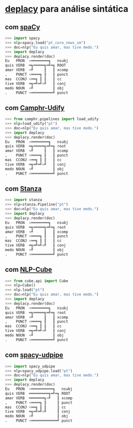 # [deplacy](https://koichiyasuoka.github.io/deplacy/) para análise sintática

## com [spaCy](https://spacy.io/)

```py
>>> import spacy
>>> nlp=spacy.load("pt_core_news_sm")
>>> doc=nlp("Eu quis amar, mas tive medo.")
>>> import deplacy
>>> deplacy.render(doc)
Eu   PRON  <════════╗   nsubj
quis VERB  ═╗═════╗═╝═╗ ROOT
amar VERB  <╝     ║   ║ xcomp
,    PUNCT <════╗ ║   ║ punct
mas  CCONJ <══╗ ║ ║   ║ cc
tive VERB  ═╗═╝═╝<╝   ║ conj
medo NOUN  <╝         ║ obj
.    PUNCT <══════════╝ punct
```

## com [Camphr-Udify](https://camphr.readthedocs.io/en/latest/notes/udify.html)

```py
>>> from camphr.pipelines import load_udify
>>> nlp=load_udify("pt")
>>> doc=nlp("Eu quis amar, mas tive medo.")
>>> import deplacy
>>> deplacy.render(doc)
Eu   PRON  <════════╗   nsubj
quis VERB  ═╗═════╗═╝═╗ root
amar VERB  <╝     ║   ║ xcomp
,    PUNCT <════╗ ║   ║ punct
mas  CCONJ <══╗ ║ ║   ║ cc
tive VERB  ═╗═╝═╝<╝   ║ conj
medo NOUN  <╝         ║ obj
.    PUNCT <══════════╝ punct
```

## com [Stanza](https://stanfordnlp.github.io/stanza)

```py
>>> import stanza
>>> nlp=stanza.Pipeline("pt")
>>> doc=nlp("Eu quis amar, mas tive medo.")
>>> import deplacy
>>> deplacy.render(doc)
Eu   PRON  <════════╗   nsubj
quis VERB  ═╗═════╗═╝═╗ root
amar VERB  <╝     ║   ║ xcomp
,    PUNCT <════╗ ║   ║ punct
mas  CCONJ <══╗ ║ ║   ║ cc
tive VERB  ═╗═╝═╝<╝   ║ conj
medo NOUN  <╝         ║ obj
.    PUNCT <══════════╝ punct
```

## com [NLP-Cube](https://github.com/Adobe/NLP-Cube)

```py
>>> from cube.api import Cube
>>> nlp=Cube()
>>> nlp.load("pt")
>>> doc=nlp("Eu quis amar, mas tive medo.")
>>> import deplacy
>>> deplacy.render(doc)
Eu   PRON  <════════╗   nsubj
quis VERB  ═╗═════╗═╝═╗ root
amar VERB  <╝     ║   ║ xcomp
,    PUNCT <════╗ ║   ║ punct
mas  CCONJ <══╗ ║ ║   ║ cc
tive VERB  ═╗═╝═╝<╝   ║ conj
medo NOUN  <╝         ║ obj
.    PUNCT <══════════╝ punct
```

## com [spacy-udpipe](https://github.com/TakeLab/spacy-udpipe)

```py
>>> import spacy_udpipe
>>> nlp=spacy_udpipe.load("pt")
>>> doc=nlp("Eu quis amar, mas tive medo.")
>>> import deplacy
>>> deplacy.render(doc)
Eu   PRON  <══════════╗   nsubj
quis VERB  ═════════╗═╝═╗ ROOT
amar VERB  ═══════╗<╝   ║ xcomp
,    PUNCT <════╗ ║     ║ punct
mas  CCONJ <══╗ ║ ║     ║ cc
tive VERB  ═╗═╝═╝<╝     ║ conj
medo NOUN  <╝           ║ obj
.    PUNCT <════════════╝ punct
```

